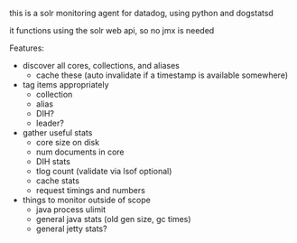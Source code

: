this is a solr monitoring agent for datadog, using python and dogstatsd

it functions using the solr web api, so no jmx is needed

Features:
  * discover all cores, collections, and aliases
    * cache these (auto invalidate if a timestamp is available somewhere)
  * tag items appropriately
    * collection
    * alias
    * DIH?
    * leader?
  * gather useful stats
    * core size on disk
    * num documents in core
    * DIH stats
    * tlog count (validate via lsof optional)
    * cache stats
    * request timings and numbers
  * things to monitor outside of scope
    * java process ulimit
    * general java stats (old gen size, gc times)
    * general jetty stats?
